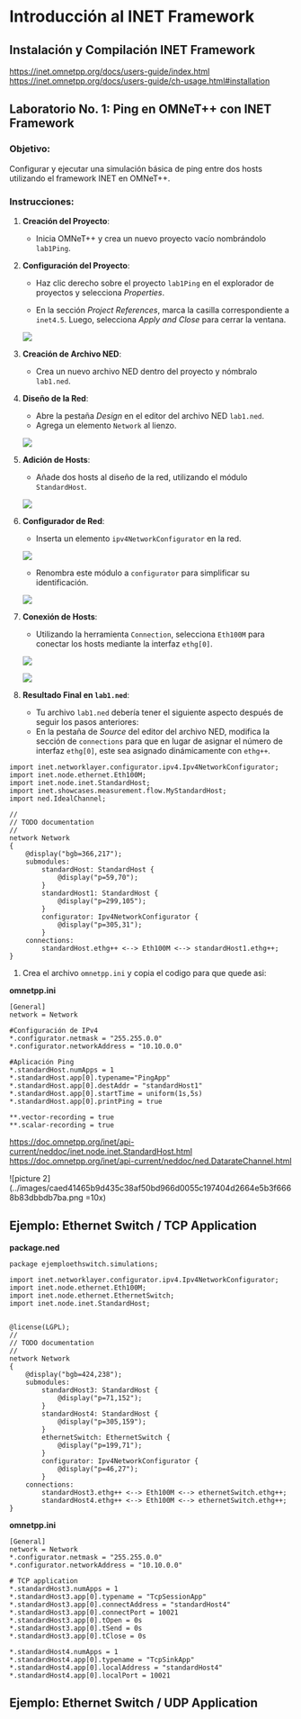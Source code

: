# Introducción al INET Framework

## Instalación y Compilación INET Framework

https://inet.omnetpp.org/docs/users-guide/index.html
https://inet.omnetpp.org/docs/users-guide/ch-usage.html#installation



## Laboratorio No. 1: Ping en OMNeT++ con INET Framework

### Objetivo:
Configurar y ejecutar una simulación básica de ping entre dos hosts utilizando el framework INET en OMNeT++.

### Instrucciones:

1. **Creación del Proyecto**:
   - Inicia OMNeT++ y crea un nuevo proyecto vacío nombrándolo `lab1Ping`.

2. **Configuración del Proyecto**:
   - Haz clic derecho sobre el proyecto `lab1Ping` en el explorador de proyectos y selecciona *Properties*.

    [](../images/2024-03-12-22-46-11.png)

   - En la sección *Project References*, marca la casilla correspondiente a `inet4.5`. Luego, selecciona *Apply and Close* para cerrar la ventana.

    ![](../images/2024-03-12-22-47-24.png)

3. **Creación de Archivo NED**:
   - Crea un nuevo archivo NED dentro del proyecto y nómbralo `lab1.ned`.

4. **Diseño de la Red**:
   - Abre la pestaña *Design* en el editor del archivo NED `lab1.ned`.
   - Agrega un elemento `Network` al lienzo.

    ![](../images/2024-03-12-22-59-46.png)

5. **Adición de Hosts**:
   - Añade dos hosts al diseño de la red, utilizando el módulo `StandardHost`.

    ![](../images/2024-03-12-23-05-44.png)

6. **Configurador de Red**:
   - Inserta un elemento `ipv4NetworkConfigurator` en la red.
    
    ![](../images/2024-03-12-23-08-43.png)

   - Renombra este módulo a `configurator` para simplificar su identificación.

    ![](../images/2024-03-12-23-11-42.png)

7. **Conexión de Hosts**:
   - Utilizando la herramienta `Connection`, selecciona `Eth100M` para conectar los hosts mediante la interfaz `ethg[0]`.

    ![](../images/2024-03-12-23-17-47.png)

    ![](../images/2024-03-12-23-18-41.png)

8. **Resultado Final en `lab1.ned`**:
   - Tu archivo `lab1.ned` debería tener el siguiente aspecto después de seguir los pasos anteriores:
   - En la pestaña de *Source* del editor del archivo NED, modifica la sección de `connections` para que en lugar de asignar el número de interfaz `ethg[0]`, este sea asignado dinámicamente con `ethg++`.

```ned
import inet.networklayer.configurator.ipv4.Ipv4NetworkConfigurator;
import inet.node.ethernet.Eth100M;
import inet.node.inet.StandardHost;
import inet.showcases.measurement.flow.MyStandardHost;
import ned.IdealChannel;

//
// TODO documentation
//
network Network
{
    @display("bgb=366,217");
    submodules:
        standardHost: StandardHost {
            @display("p=59,70");
        }
        standardHost1: StandardHost {
            @display("p=299,105");
        }
        configurator: Ipv4NetworkConfigurator {
            @display("p=305,31");
        }
    connections:
        standardHost.ethg++ <--> Eth100M <--> standardHost1.ethg++;
}
```

1. Crea el archivo `omnetpp.ini` y copia el codigo para que quede asi:




**omnetpp.ini**
```
[General]
network = Network

#Configuración de IPv4
*.configurator.netmask = "255.255.0.0"
*.configurator.networkAddress = "10.10.0.0"

#Aplicación Ping
*.standardHost.numApps = 1
*.standardHost.app[0].typename="PingApp"
*.standardHost.app[0].destAddr = "standardHost1"
*.standardHost.app[0].startTime = uniform(1s,5s)
*.standardHost.app[0].printPing = true

**.vector-recording = true
**.scalar-recording = true

```

https://doc.omnetpp.org/inet/api-current/neddoc/inet.node.inet.StandardHost.html
https://doc.omnetpp.org/inet/api-current/neddoc/ned.DatarateChannel.html

![picture 2](../images/caed41465b9d435c38af50bd966d0055c197404d2664e5b3f6668b83dbbdb7ba.png =10x)  


## Ejemplo: Ethernet Switch / TCP Application


**package.ned**

```
package ejemploethswitch.simulations;

import inet.networklayer.configurator.ipv4.Ipv4NetworkConfigurator;
import inet.node.ethernet.Eth100M;
import inet.node.ethernet.EthernetSwitch;
import inet.node.inet.StandardHost;


@license(LGPL);
//
// TODO documentation
//
network Network
{
    @display("bgb=424,238");
    submodules:
        standardHost3: StandardHost {
            @display("p=71,152");
        }
        standardHost4: StandardHost {
            @display("p=305,159");
        }
        ethernetSwitch: EthernetSwitch {
            @display("p=199,71");
        }
        configurator: Ipv4NetworkConfigurator {
            @display("p=46,27");
        }
    connections:
        standardHost3.ethg++ <--> Eth100M <--> ethernetSwitch.ethg++;
        standardHost4.ethg++ <--> Eth100M <--> ethernetSwitch.ethg++;
}

```


**omnetpp.ini**
```
[General]
network = Network
*.configurator.netmask = "255.255.0.0"
*.configurator.networkAddress = "10.10.0.0"

# TCP application
*.standardHost3.numApps = 1
*.standardHost3.app[0].typename = "TcpSessionApp"
*.standardHost3.app[0].connectAddress = "standardHost4"
*.standardHost3.app[0].connectPort = 10021
*.standardHost3.app[0].tOpen = 0s
*.standardHost3.app[0].tSend = 0s
*.standardHost3.app[0].tClose = 0s 

*.standardHost4.numApps = 1
*.standardHost4.app[0].typename = "TcpSinkApp"
*.standardHost4.app[0].localAddress = "standardHost4"
*.standardHost4.app[0].localPort = 10021
```

## Ejemplo: Ethernet Switch / UDP Application
